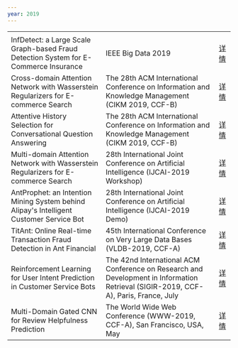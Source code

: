 ```yaml
---
year: 2019
---
```


<table class="publication-table">
  <tbody>
    <tr class="publication-table-first-row">
      <td class="col-md-8"></td>
      <td class="col-md-3"></td>
      <td class="col-md-1"></td>
    </tr>
    <tr>
      <td>InfDetect: a Large Scale Graph-based Fraud Detection System for E-Commerce Insurance</td>
      <td>IEEE Big Data 2019</td>
      <td><a href="#">详情</a></td>
    </tr>
    <tr>
      <td>Cross-domain Attention Network with Wasserstein Regularizers for E-commerce Search</td>
      <td>The 28th ACM International Conference on Information and Knowledge Management (CIKM 2019, CCF-B)</td>
      <td><a href="#">详情</a></td>
    </tr>
    <tr>
      <td>Attentive History Selection for Conversational Question Answering</td>
      <td>The 28th ACM International Conference on Information and Knowledge Management (CIKM 2019, CCF-B)</td>
      <td><a href="#">详情</a></td>
    </tr>
    <tr>
      <td>Multi-domain Attention Network with Wasserstein Regularizers for E-commerce Search</td>
      <td>28th International Joint Conference on Artificial Intelligence (IJCAI-2019 Workshop)</td>
      <td><a href="#">详情</a></td>
    </tr>
    <tr>
      <td>AntProphet: an Intention Mining System behind Alipay's Intelligent Customer Service Bot</td>
      <td>28th International Joint Conference on Artificial Intelligence (IJCAI-2019 Demo)</td>
      <td><a href="#">详情</a></td>
    </tr>
    <tr>
      <td>TitAnt: Online Real-time Transaction Fraud Detection in Ant Financial</td>
      <td>45th International Conference on Very Large Data Bases (VLDB-2019, CCF-A)</td>
      <td><a href="#">详情</a></td>
    </tr>
    <tr>
      <td>Reinforcement Learning for User Intent Prediction in Customer Service Bots</td>
      <td>The 42nd International ACM Conference on Research and Development in Information Retrieval (SIGIR-2019, CCF-A), Paris, France, July</td>
      <td><a href="#">详情</a></td>
    </tr>
    <tr>
      <td>Multi-Domain Gated CNN for Review Helpfulness Prediction</td>
      <td>The World Wide Web Conference (WWW-2019, CCF-A), San Francisco, USA, May</td>
      <td><a href="#">详情</a></td>
    </tr>
  </tbody>
</table>
